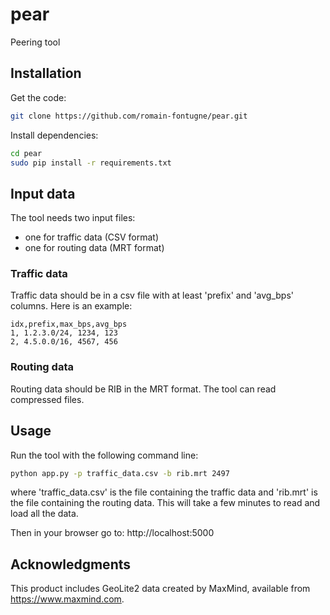 # pear
Peering tool

## Installation

Get the code:
```zsh
git clone https://github.com/romain-fontugne/pear.git
```

Install dependencies:
```zsh
cd pear
sudo pip install -r requirements.txt
```

## Input data

The tool needs two input files:
- one for traffic data (CSV format)
- one for routing data (MRT format)

### Traffic data
Traffic data should be in a csv file with at least 'prefix' and 
'avg_bps' columns. Here is an example:
```csv
idx,prefix,max_bps,avg_bps
1, 1.2.3.0/24, 1234, 123
2, 4.5.0.0/16, 4567, 456
```

### Routing data
Routing data should be RIB in the MRT format. The tool can read compressed files.


## Usage
Run the tool with the following command line:
```zsh
python app.py -p traffic_data.csv -b rib.mrt 2497
```
where 'traffic_data.csv' is the file containing the traffic data and 'rib.mrt'
is the file containing the routing data.
This will take a few minutes to read and load all the data.

Then in your browser go to: http://localhost:5000

## Acknowledgments

This product includes GeoLite2 data created by MaxMind, available from
<a href="https://www.maxmind.com">https://www.maxmind.com</a>.
